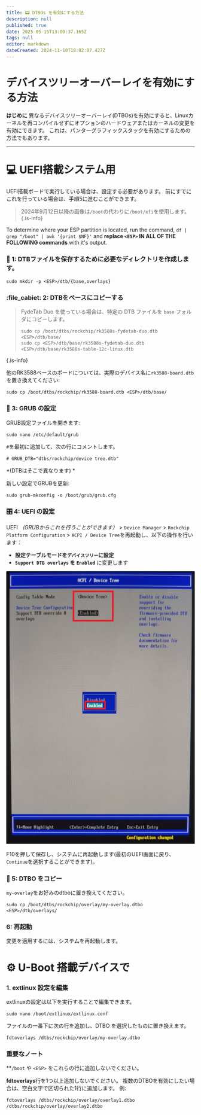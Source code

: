 ```yaml
---
title: 📟 DTBOs を有効にする方法
description: null
published: true
date: 2025-05-15T13:00:37.165Z
tags: null
editor: markdown
dateCreated: 2024-11-10T18:02:07.427Z
---
```


# デバイスツリーオーバーレイを有効にする方法

**はじめに**
異なるデバイスツリーオーバーレイ(DTBOs)を有効にすると、Linuxカーネルを再コンパイルせずにオプションのハードウェアまたはカーネルの変更を有効にできます。
これは、パンターグラフィックスタックを有効にするための方法でもあります。

---

# 💻 UEFI搭載システム用

UEFI搭載ボードで実行している場合は、設定する必要があります。
前にすでにこれを行っている場合は、手順5に進むことができます。

> 2024年9月12日以降の画像は`/boot`の代わりに`/boot/efi`を使用します。
> {.is-info}

To determine where your ESP partition is located, run the command,
`df | grep "/boot" | awk '{print $NF}'` and **replace **`<ESP>`** IN ALL OF THE FOLLOWING commands** with it's output.

### 📁 1: DTBファイルを保存するために必要なディレクトリを作成します。

```
sudo mkdir -p <ESP>/dtb/{base,overlays}
```

### :file_cabiet: 2: DTBをベースにコピーする

> FydeTab Duo を使っている場合は、特定の DTB ファイルを `base` フォルダにコピーします。
>
> ```
> sudo cp /boot/dtbs/rockchip/rk3588s-fydetab-duo.dtb <ESP>/dtb/base/
> sudo cp <ESP>/dtb/base/rk3588s-fydetab-duo.dtb <ESP>/dtb/base/rk3588s-table-12c-linux.dtb
> ```

{.is-info}

他のRK3588ベースのボードについては、実際のデバイス名に`rk3588-board.dtb`を置き換えてください:

```
sudo cp /boot/dtbs/rockchip/rk3588-board.dtb <ESP>/dtb/base/
```

### 🫘 3: GRUB の設定

GRUB設定ファイルを開きます:

```
sudo nano /etc/default/grub
```

`#`を最初に追加して、次の行にコメントします。

```
# GRUB_DTB="dtbs/rockchip/device tree.dtb"
```

\*(DTBはそこで異なります) \*

新しい設定でGRUBを更新:

```
sudo grub-mkconfig -o /boot/grub/grub.cfg
```

### 🎛️ 4: UEFI の設定

UEFI _（GRUBからこれを行うことができます）_ > `Device Manager` > `Rockchip Platform Configuration` > `ACPI / Device Tree`を再起動し、以下の操作を行います：

- **設定テーブルモードを`デバイスツリー`に設定**
- **`Support DTB overlays` を `Enabled`** に変更します

![](/panthor/enable_tree_dtb_in_uefi.jpg)

F10を押して保存し、システムに再起動します(最初のUEFI画面に戻り、`Continue`を選択することができます)。

### 🔄 5: DTBO をコピー

`my-overlay`をお好みのdtboに置き換えてください。

```
sudo cp /boot/dtbs/rockchip/overlay/my-overlay.dtbo <ESP>/dtb/overlays/
```

### <unk> 6: 再起動

変更を適用するには、システムを再起動します。

# ⚙️ U-Boot 搭載デバイスで

### 1. extlinux 設定を編集

extlinuxの設定は以下を実行することで編集できます。

```
sudo nano /boot/extlinux/extlinux.conf
```

ファイルの一番下に次の行を追加し、DTBO を選択したものに置き換えます。

```
fdtoverlays /dtbs/rockchip/overlay/my-overlay.dtbo
```

### 重要なノート

\*\*`/boot` や `<ESP>` をこれらの行に追加しないでください。

**fdtoverlays**行を1つ以上追加しないでください。
複数のDTBOを有効にしたい場合は、空白文字で区切られた1行に追加します。
例:

```
fdtoverlays /dtbs/rockchip/overlay/overlay1.dtbo /dtbs/rockchip/overlay/overlay2.dtbo
```
